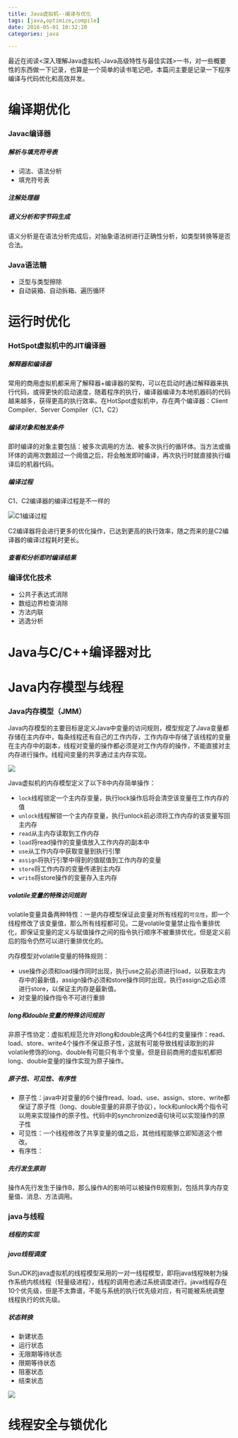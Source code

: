```yaml
---
title: Java虚拟机--编译与优化
tags: [java,optimize,compile]
date: 2016-05-01 10:32:20
categories: java

---
```


最近在阅读<深入理解Java虚拟机-Java高级特性与最佳实践>一书，对一些概要性的东西做一下记录，也算是一个简单的读书笔记吧，本篇问主要是记录一下程序编译与代码优化和高效并发。

<!--more-->

# 编译期优化

### Javac编译器

##### 解析与填充符号表

* 词法、语法分析
* 填充符号表

##### 注解处理器

##### 语义分析和字节码生成

语义分析是在语法分析完成后，对抽象语法树进行正确性分析，如类型转换等是否合法。

### Java语法糖

* 泛型与类型擦除
* 自动装箱、自动拆箱、遍历循环

# 运行时优化

### HotSpot虚拟机中的JIT编译器

##### 解释器和编译器

常用的商用虚拟机都采用了解释器+编译器的架构，可以在启动时通过解释器来执行代码，或得更快的启动速度，随着程序的执行，编译器编译为本地机器码的代码越来越多，获得更高的执行效率。在HotSpot虚拟机中，存在两个编译器：Client Compiler、Server Compiler（C1，C2）

##### 编译对象和触发条件

即时编译的对象主要包括：被多次调用的方法、被多次执行的循环体。当方法或循环体的调用次数超过一个阈值之后，将会触发即时编译，再次执行时就直接执行编译后的机器代码。

##### 编译过程

C1、C2编译器的编译过程是不一样的

![C1编译过程](http://7xrny8.com1.z0.glb.clouddn.com/blog/1462077305601.png)

C2编译器将会进行更多的优化操作，已达到更高的执行效率，随之而来的是C2编译器的编译过程耗时更长。

##### 查看和分析即时编译结果

### 编译优化技术

* 公共子表达式消除
* 数组边界检查消除
* 方法内联
* 逃逸分析

# Java与C/C++编译器对比



# Java内存模型与线程

### Java内存模型（JMM）

Java内存模型的主要目标是定义Java中变量的访问规则，模型规定了Java变量都存储在主内存中，每条线程还有自己的工作内存，工作内存中存储了该线程的变量在主内存中的副本，线程对变量的操作都必须是对工作内存的操作，不能直接对主内存进行操作。线程间变量的共享通过主内存实现。

![](http://7xrny8.com1.z0.glb.clouddn.com/blog/1462109033753.png)

Java虚拟机的内存模型定义了以下8中内存简单操作：

* `lock`线程锁定一个主内存变量，执行lock操作后将会清空该变量在工作内存的值
* `unlock`线程解锁一个主内存变量，执行unlock前必须将工作内存的该变量写回主内存
* `read`从主内存读取到工作内存
* `load`将read操作的变量值放入工作内存的副本中
* `use`从工作内存中获取变量到执行引擎
* `assign`将执行引擎中得到的值赋值到工作内存的变量
* `store`将工作内存的变量传递到主内存
* `write`将store操作的变量存入主内存

##### volatile变量的特殊访问规则

volatile变量具备两种特性：一是内存模型保证此变量对所有线程的`可见性`，即一个线程修改了该变量值，那么所有线程都可见。二是volatile变量禁止指令重排优化，即保证变量的定义与赋值操作之间的指令执行顺序不被重排优化，但是定义前后的指令仍然可以进行重排优化的。

内存模型对volatile变量的特殊规则：

* use操作必须和load操作同时出现，执行use之前必须进行load，以获取主内存中的最新值，assign操作必须和store操作同时出现，执行assign之后必须进行store，以保证主内存是最新值。
* 对变量的操作指令不可进行重排

##### long和double变量的特殊访问规则

非原子性协定：虚拟机规范允许对long和double这两个64位的变量操作：read、load、store、write4个操作不保证原子性，这就有可能导致线程读取到的非volatile修饰的long、double有可能只有半个变量。但是目前商用的虚拟机都把long、double变量的操作实现为原子操作。

##### 原子性、可见性、有序性

* 原子性：java中对变量的6个操作read、load、use、assign、store、write都保证了原子性（long、double变量的非原子协议），lock和unlock两个指令可以用来实现操作的原子性。代码中的synchronized语句块可以实现操作的原子性
* 可见性：一个线程修改了共享变量的值之后，其他线程能够立即知道这个修改。
* 有序性：

##### 先行发生原则

操作A先行发生于操作B，那么操作A的影响可以被操作B观察到，包括共享内存变量值、消息、方法调用。

### java与线程

##### 线程的实现

##### java线程调度

SunJDK的java虚拟机的线程模型采用的一对一线程模型，即将java线程映射为操作系统内核线程（轻量级进程），线程的调用也通过系统调度进行。java线程存在10个优先级，但是不太靠谱，不能与系统的执行优先级对应，有可能被系统调整线程执行的优先级。

##### 状态转换

* 新建状态
* 运行状态
* 无限期等待状态
* 限期等待状态
* 阻塞状态
* 结束状态

![](http://7xrny8.com1.z0.glb.clouddn.com/blog/1462185675684.png)

# 线程安全与锁优化



